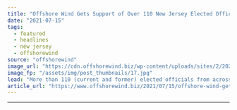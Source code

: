 ```yaml
---
title: "Offshore Wind Gets Support of Over 110 New Jersey Elected Officials"
date: "2021-07-15"
tags: 
  - featured
  - headlines
  - new jersey
  - offshorewind
source: "offshorewind"
image_url: "https://cdn.offshorewind.biz/wp-content/uploads/sites/2/2021/03/31134003/New-Jersey-Offshore-Wind-Safety-Training-Challenge-Kicks-Off.jpg"
image_fp: "/assets/img/post_thumbnails/17.jpg"
lead: "More than 110 (current and former) elected officials from across the US State of"
article_url: "https://www.offshorewind.biz/2021/07/15/offshore-wind-gets-support-of-over-110-new-jersey-elected-officials/"
---
```


---
